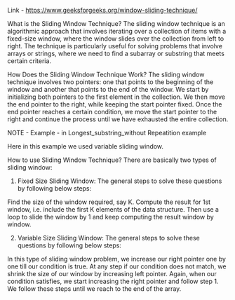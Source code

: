 Link - https://www.geeksforgeeks.org/window-sliding-technique/

What is the Sliding Window Technique?
The sliding window technique is an algorithmic approach that involves iterating over a collection of items with a fixed-size window, where the window slides over the collection from left to right. The technique is particularly useful for solving problems that involve arrays or strings, where we need to find a subarray or substring that meets certain criteria.

How Does the Sliding Window Technique Work?
The sliding window technique involves two pointers: one that points to the beginning of the window and another that points to the end of the window. We start by initializing both pointers to the first element in the collection. We then move the end pointer to the right, while keeping the start pointer fixed. Once the end pointer reaches a certain condition, we move the start pointer to the right and continue the process until we have exhausted the entire collection.

NOTE - Example - in Longest_substring_without Repeatition example

Here in this example we used variable sliding window.

How to use Sliding Window Technique?
There are basically two types of sliding window:

1. Fixed Size Sliding Window:
The general steps to solve these questions by following below steps:

Find the size of the window required, say K.
Compute the result for 1st window, i.e. include the first K elements of the data structure.
Then use a loop to slide the window by 1 and keep computing the result window by window.

2. Variable Size Sliding Window:
The general steps to solve these questions by following below steps:

In this type of sliding window problem, we increase our right pointer one by one till our condition is true.
At any step if our condition does not match, we shrink the size of our window by increasing left pointer.
Again, when our condition satisfies, we start increasing the right pointer and follow step 1.
We follow these steps until we reach to the end of the array.
